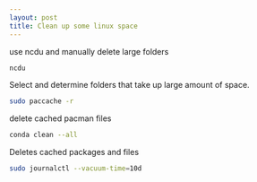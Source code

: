 ```yaml
---
layout: post
title: Clean up some linux space
---
```



use ncdu and manually delete large folders
```bash
ncdu
```

Select and determine folders that take up large amount of space.

```bash
sudo paccache -r
```

delete cached pacman files
```bash
conda clean --all
```

Deletes cached packages and files

```bash
sudo journalctl --vacuum-time=10d
```